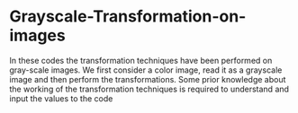 # Grayscale-Transformation-on-images

In these codes the transformation techniques have been performed on gray-scale images.
We first consider a color image, read it as a grayscale image and then perform the transformations.
Some prior knowledge about the working of the transformation techniques is required to understand and input the values to the code

